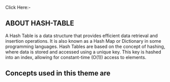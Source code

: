 Click Here:-

## ABOUT HASH-TABLE
A Hash Table is a data structure that provides efficient data retrieval and insertion operations. 
It is also known as a Hash Map or Dictionary in some programming languages. Hash Tables are based on the concept of hashing, where data is stored and accessed using a unique key. 
This key is hashed into an index, allowing for constant-time (O(1)) access to elements.

## Concepts used in this theme are

